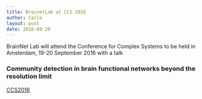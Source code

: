 ```yaml
---
title: BrainetLab at CCS 2016
author: Carlo
layout: post
date: 2016-09-20
---
```


BrainNet Lab will attend the Conference for Complex Systems to be held in Amsterdam, 19-20 September 2016 with a talk

### Community detection in brain functional networks beyond the resolution limit

<a href="http://www.ccs2016.org">CCS2016</a>
